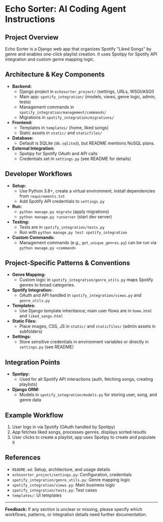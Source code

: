 # Echo Sorter: AI Coding Agent Instructions

## Project Overview

Echo Sorter is a Django web app that organizes Spotify "Liked Songs" by genre and enables one-click playlist creation. It uses Spotipy for Spotify API integration and custom genre mapping logic.

## Architecture & Key Components

- **Backend:**
  - Django project in `echosorter_project/` (settings, URLs, WSGI/ASGI)
  - Main app: `spotify_integration/` (models, views, genre logic, admin, tests)
  - Management commands in `spotify_integration/management/commands/`
  - Migrations in `spotify_integration/migrations/`
- **Frontend:**
  - Templates in `templates/` (home, liked songs)
  - Static assets in `static/` and `staticfiles/`
- **Database:**
  - Default is SQLite (`db.sqlite3`), but README mentions NoSQL plans.
- **External Integration:**
  - Spotipy for Spotify OAuth and API calls
  - Credentials set in `settings.py` (see README for details)

## Developer Workflows

- **Setup:**
  - Use Python 3.8+, create a virtual environment, install dependencies from `requirements.txt`
  - Add Spotify API credentials to `settings.py`
- **Run:**
  - `python manage.py migrate` (apply migrations)
  - `python manage.py runserver` (start dev server)
- **Testing:**
  - Tests are in `spotify_integration/tests.py`
  - Run with `python manage.py test spotify_integration`
- **Custom Commands:**
  - Management commands (e.g., `get_unique_genres.py`) can be run via `python manage.py <command>`

## Project-Specific Patterns & Conventions

- **Genre Mapping:**
  - Custom logic in `spotify_integration/genre_utils.py` maps Spotify genres to broad categories.
- **Spotify Integration:**
  - OAuth and API handled in `spotify_integration/views.py` and `genre_utils.py`
- **Templates:**
  - Use Django template inheritance; main user flows are in `home.html` and `liked_songs.html`
- **Static Files:**
  - Place images, CSS, JS in `static/` and `staticfiles/` (admin assets in subfolders)
- **Settings:**
  - Store sensitive credentials in environment variables or directly in `settings.py` (see README)

## Integration Points

- **Spotipy:**
  - Used for all Spotify API interactions (auth, fetching songs, creating playlists)
- **Django ORM:**
  - Models in `spotify_integration/models.py` for storing user, song, and genre data

## Example Workflow

1. User logs in via Spotify (OAuth handled by Spotipy)
2. App fetches liked songs, processes genres, displays sorted results
3. User clicks to create a playlist; app uses Spotipy to create and populate it

## References

- `README.md`: Setup, architecture, and usage details
- `echosorter_project/settings.py`: Configuration, credentials
- `spotify_integration/genre_utils.py`: Genre mapping logic
- `spotify_integration/views.py`: Main business logic
- `spotify_integration/tests.py`: Test cases
- `templates/`: UI templates

---

**Feedback:** If any section is unclear or missing, please specify which workflows, patterns, or integration details need further documentation.
